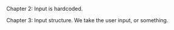 Chapter 2: Input is hardcoded. 

Chapter 3: Input structure. We take the user input, or something. 
